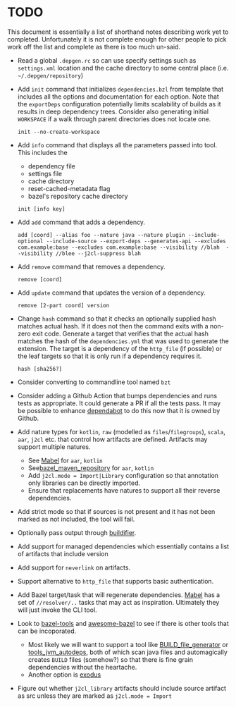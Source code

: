 # TODO

This document is essentially a list of shorthand notes describing work yet to completed.
Unfortunately it is not complete enough for other people to pick work off the list and
complete as there is too much un-said.

* Read a global `.depgen.rc` so can use specify settings such as `settings.xml` location and the cache
  directory to some central place (i.e. `~/.depgen/repository`)

* Add `init` command that initializes `dependencies.bzl` from template that includes all the options and
  documentation for each option. Note that the `exportDeps` configuration potentially limits scalability of
  builds as it results in deep dependency trees. Consider also generating initial `WORKSPACE` if a walk through
  parent directories does not locate one.

  `init --no-create-workspace`

* Add `info` command that displays all the parameters passed into tool. This includes the
  - dependency file
  - settings file
  - cache directory
  - reset-cached-metadata flag
  - bazel's repository cache directory

  `init [info key]`

* Add `add` command that adds a dependency.

  `add [coord] --alias foo --nature java --nature plugin --include-optional --include-source --export-deps --generates-api --excludes com.example:base --excludes com.example:base --visibility //blah  --visibility //blee --j2cl-suppress blah`

* Add `remove` command that removes a dependency.

  `remove [coord]`

* Add `update` command that updates the version of a dependency.

  `remove [2-part coord] version`

* Change `hash` command so that it checks an optionally supplied hash matches actual hash. If it does not then
  the command exits with a non-zero exit code. Generate a target that verifies that the actual hash matches the
  hash of the `dependencies.yml` that was used to generate the extension. The target is a dependency of the
  `http_file` (if possible) or the leaf targets so that it is only run if a dependency requires it.

  `hash [sha256?]`

* Consider converting to commandline tool named `bzt`

* Consider adding a Github Action that bumps dependencies and runs tests as appropriate. It could generate a PR if
  all the tests pass. It may be possible to enhance [dependabot](https://dependabot.com/) to do this now that it
  is owned by Github.

* Add nature types for `kotlin`, `raw` (modelled as `files`/`filegroups`), `scala`, `aar`, `j2cl` etc. that
  control how artifacts are defined. Artifacts may support multiple natures.
  - See [Mabel](https://github.com/menny/mabel) for `aar`, `kotlin`
  - See[bazel_maven_repository](https://github.com/square/bazel_maven_repository) for `aar`, `kotlin`
  - Add `j2cl.mode = Import|Library` configuration so that annotation only libraries can be directly imported.
  - Ensure that replacements have natures to support all their reverse dependencies.

* Add strict mode so that if sources is not present and it has not been marked as not included, the tool will fail.

* Optionally pass output through [buildifier](https://github.com/bazelbuild/buildtools/tree/master/buildifier).

* Add support for managed dependencies which essentially contains a list of artifacts that include version

* Add support for `neverlink` on artifacts.

* Support alternative to `http_file` that supports basic authentication.

* Add Bazel target/task that will regenerate dependencies. [Mabel](https://github.com/menny/mabel) has a set
  of `//resolver/..` tasks that may act as inspiration. Ultimately they will just invoke the CLI tool.

* Look to [bazel-tools](https://github.com/spotify/bazel-tools) and [awesome-bazel](https://github.com/jin/awesome-bazel)
  to see if there is other tools that can be incoporated.
  - Most likely we will want to support a tool like [BUILD_file_generator](https://github.com/bazelbuild/BUILD_file_generator)
    or [tools_jvm_autodeps](https://github.com/cgrushko/tools_jvm_autodeps), both of which scan java files and
    automagically creates `BUILD` files (somehow?) so that there is fine grain dependencies without the heartache.
  - Another option is [exodus](https://wix-incubator.github.io/exodus)

* Figure out whether `j2cl_library` artifacts should include source artifact as src unless they are marked as
  `j2cl.mode = Import`

